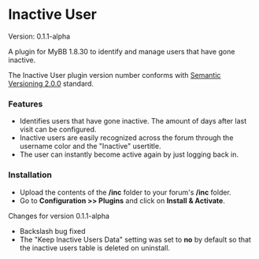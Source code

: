 # Inactive User
Version: 0.1.1-alpha

A plugin for MyBB 1.8.30 to identify and manage users that have gone inactive.

The Inactive User plugin version number conforms with [Semantic Versioning 2.0.0](https://semver.org/) standard.

### Features
* Identifies users that have gone inactive. The amount of days after last visit can be configured.
* Inactive users are easily recognized across the forum through the username color and the "Inactive" usertitle.
* The user can instantly become active again by just logging back in.

### Installation
* Upload the contents of the **/inc** folder to your forum's **/inc** folder.
* Go to **Configuration \>\> Plugins**	and click on **Install & Activate**.

Changes for version 0.1.1-alpha
* Backslash bug fixed
* The "Keep Inactive Users Data" setting was set to **no** by default so that the inactive users table is deleted on uninstall.
